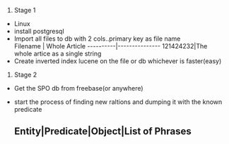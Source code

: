 1.  Stage 1 

  - Linux
  - install postgresql
  - Import all files to db with 2 cols..primary key as file name   
  Filename | Whole Article
  ----------|---------------
  121424232|The whole artice as a single string
  - Create inverted index lucene on the file or db whichever is faster(easy)
   
1. Stage 2

  - Get the SPO db from freebase(or anywhere)
  - start the process of finding new raltions and dumping it with the known predicate  
  
       Entity|Predicate|Object|List of Phrases
       ------------------------------------------
